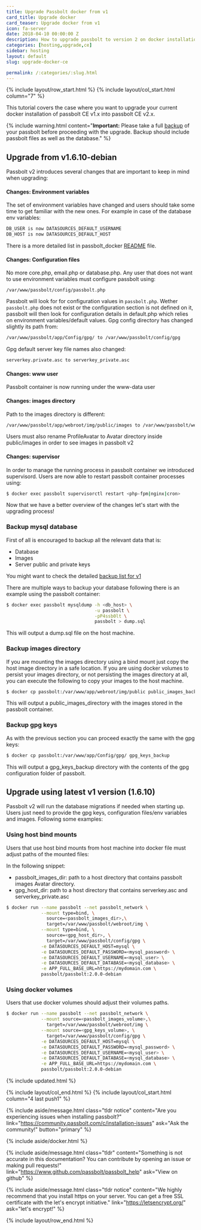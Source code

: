 ```yaml
---
title: Upgrade Passbolt docker from v1
card_title: Upgrade docker
card_teaser: Upgrade docker from v1
icon: fa-server
date: 2018-04-10 00:00:00 Z
description: How to upgrade passbolt to version 2 on docker installations
categories: [hosting,upgrade,ce]
sidebar: hosting
layout: default
slug: upgrade-docker-ce

permalink: /:categories/:slug.html
---
```


{% include layout/row_start.html %}
{% include layout/col_start.html column="7" %}

This tutorial covers the case where you want to upgrade your current docker installation of passbolt CE v1.x into passbolt CE v2.x.

{% include warning.html
    content="**Important:** Please take a full [backup](/hosting/backup-v1) of your passbolt before proceeding with the upgrade. Backup should include passbolt files as well as the database."
%}

## Upgrade from v1.6.10-debian

Passbolt v2 introduces several changes that are important to keep in mind when upgrading:

#### Changes: Environment variables

The set of environment variables have changed and users should take some time to get familiar with the new ones. For example in case of the database env variables:

```bash
DB_USER is now DATASOURCES_DEFAULT_USERNAME
DB_HOST is now DATASOURCES_DEFAULT_HOST
```
There is a more detailed list in passbolt_docker [README](https://github.com/passbolt/passbolt_docker/blob/master/README.md) file.

#### Changes: Configuration files

No more core.php, email.php or database.php.
Any user that does not want to use environment variables must configure passbolt using:
```
/var/www/passbolt/config/passbolt.php
```
Passbolt will look for for configuration values in `passbolt.php`. Wether `passbolt.php` does not exist or the configuration section is not defined on it, passbolt will then look for configuration details in default.php which relies on environment variables/default values.
Gpg config directory has changed slightly its path from:

```bash
/var/www/passbolt/app/Config/gpg/ to /var/www/passbolt/config/gpg
```

Gpg default server key file names also changed:

```bash
serverkey.private.asc to serverkey_private.asc
```

#### Changes: www user

Passbolt container is now running under the www-data user

#### Changes: images directory

Path to the images directory is different:

```bash
/var/www/passbolt/app/webroot/img/public/images to /var/www/passbolt/webroot/img/public/images
```

Users must also rename ProfileAvatar to Avatar directory inside public/images in order to see images in passbolt v2

#### Changes: supervisor

In order to manage the running process in passbolt container we introduced supervisord. Users are now able to restart passbolt container processes using:

```bash
$ docker exec passbolt supervisorctl restart <php-fpm|nginx|cron>
```

Now that we have a better overview of the changes let's start with the upgrading process!

### Backup mysql database

First of all is encouraged to backup all the relevant data that is:
- Database
- Images
- Server public and private keys

You might want to check the detailed [backup list for v1](/hosting/backup-v1)

There are multiple ways to backup your database following there is an example using the passbolt container:
```bash
$ docker exec passbolt mysqldump -h <db_host> \
                                 -u passbolt \
                                 -pP4ssb0lt \
                                 passbolt > dump.sql
```

This will output a dump.sql file on the host machine.

### Backup images directory

If you are mounting the images directory using a bind mount just copy the host image directory in a safe location.
If you are using docker volumes to persist your images directory, or not persisting the images directory at all, you can execute the following to copy your images to the host machine.

```bash
$ docker cp passbolt:/var/www/app/webroot/img/public public_images_backup
```
This will output a public_images_directory with the images stored in the passbolt container.

### Backup gpg keys

As with the previous section you can proceed exactly the same with the gpg keys:

```bash
$ docker cp passbolt:/var/www/app/Config/gpg/ gpg_keys_backup
```

This will output a gpg_keys_backup directory with the contents of the gpg configuration folder of passbolt.

## Upgrade using latest v1 version (1.6.10)

Passbolt v2 will run the database migrations if needed when starting up. Users just need to provide the gpg keys, configuration files/env variables and images.
Following some examples:

### Using host bind mounts

Users that use host bind mounts from host machine into docker file must adjust paths of the mounted files:

In the following snippet:
- passbolt_images_dir: path to a host directory that contains passbolt images Avatar directory.
- gpg_host_dir: path to a host directory that contains serverkey.asc and serverkey_private.asc

```bash
$ docker run --name passbolt --net passbolt_network \
             --mount type=bind, \
               source=<passbolt_images_dir>,\
               target=/var/www/passbolt/webroot/img \
             --mount type=bind, \
               source=<gpg_host_dir>, \
               target=/var/www/passbolt/config/gpg \
             -e DATASOURCES_DEFAULT_HOST=mysql \
             -e DATASOURCES_DEFAULT_PASSWORD=<mysql_password> \
             -e DATASOURCES_DEFAULT_USERNAME=<mysql_user> \
             -e DATASOURCES_DEFAULT_DATABASE=<mysql_database> \
             -e APP_FULL_BASE_URL=https://mydomain.com \
             passbolt/passbolt:2.0.0-debian
```

### Using docker volumes

Users that use docker volumes should adjust their volumes paths.

```bash
$ docker run --name passbolt --net passbolt_network \
             --mount source=<passbolt_images_volume>,\
               target=/var/www/passbolt/webroot/img \
             --mount source=<gpg_keys_volume>, \
               target=/var/www/passbolt/config/gpg \
             -e DATASOURCES_DEFAULT_HOST=mysql \
             -e DATASOURCES_DEFAULT_PASSWORD=<mysql_password> \
             -e DATASOURCES_DEFAULT_USERNAME=<mysql_user> \
             -e DATASOURCES_DEFAULT_DATABASE=<mysql_database> \
             -e APP_FULL_BASE_URL=https://mydomain.com \
             passbolt/passbolt:2.0.0-debian
```

{% include updated.html %}

{% include layout/col_end.html %}
{% include layout/col_start.html column="4 last push1" %}

{% include aside/message.html
    class="tldr notice"
    content="Are you experiencing issues when installing passbolt?"
    link="https://community.passbolt.com/c/installation-issues"
    ask="Ask the community!"
    button="primary"
%}

{% include aside/docker.html %}

{% include aside/message.html
    class="tldr"
    content="Something is not accurate in this documentation? You can contribute by opening an issue or making pull requests!"
    link="https://www.github.com/passbolt/passbolt_help"
    ask="View on github"
%}

{% include aside/message.html
    class="tldr notice"
    content="We highly recommend that you install https on your server. You can get a free SSL certificate with the let's encrypt initiative."
    link="https://letsencrypt.org/"
    ask="let's encrypt!"
%}

{% include layout/row_end.html %}
